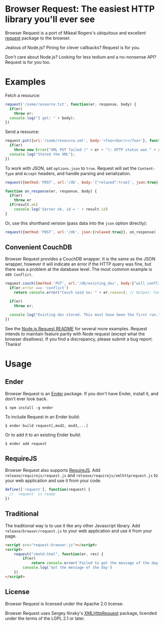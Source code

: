 # Browser Request: The easiest HTTP library you'll ever see

Browser Request is a port of Mikeal Rogers's ubiquitous and excellent [request][req] package to the browser.

Jealous of Node.js? Pining for clever callbacks? Request is for you.

Don't care about Node.js? Looking for less tedium and a no-nonsense API? Request is for you too.

# Examples

Fetch a resource:

```javascript
request('/some/resource.txt', function(er, response, body) {
  if(er)
    throw er;
  console.log("I got: " + body);
})
```

Send a resource:

```javascript
request.put({uri:'/some/resource.xml', body:'<foo><bar/></foo>'}, function(er, response) {
  if(er)
    throw new Error("XML PUT failed (" + er + "): HTTP status was " + response.status);
  console.log("Stored the XML");
})
```

To work with JSON, set `options.json` to `true`. Request will set the `Content-Type` and `Accept` headers, and handle parsing and serialization.

```javascript
request({method:'POST', url:'/db', body:'{"relaxed":true}', json:true}, on_response)

function on_response(er, response, body) {
  if(er)
    throw er
  if(result.ok)
    console.log('Server ok, id = ' + result.id)
}
```

Or, use this shorthand version (pass data into the `json` option directly):

```javascript
request({method:'POST', url:'/db', json:{relaxed:true}}, on_response)
```

## Convenient CouchDB

Browser Request provides a CouchDB wrapper. It is the same as the JSON wrapper, however it will indicate an error if the HTTP query was fine, but there was a problem at the database level. The most common example is `409 Conflict`.

```javascript
request.couch({method:'PUT', url:'/db/existing_doc', body:{"will_conflict":"you bet!"}}, function(er, resp, result) {
  if(er.error === 'conflict')
    return console.error("Couch said no: " + er.reason); // Output: Couch said no: Document update conflict.

  if(er)
    throw er;

  console.log("Existing doc stored. This must have been the first run.");
})
```

See the [Node.js Request README][req] for several more examples. Request intends to maintain feature parity with Node request (except what the browser disallows). If you find a discrepancy, please submit a bug report. Thanks!

# Usage

## Ender

Browser Request is an [Ender][ender] package. If you don't have Ender, install it, and don't ever look back.

    $ npm install -g ender

To include Request in an Ender build:

    $ ender build request[,mod2, mod3,...]

Or to add it to an existing Ender build:

    $ ender add request

## RequireJS

Browser Request also supports [RequireJS][rjs]. Add `release/requirejs/request.js` and `release/requirejs/xmlhttprequest.js` to your web application and use it from your code.

```javascript
define(['request'], function(request) {
  // `request` is ready
})
```

## Traditional

The traditional way is to use it like any other Javascript library. Add `release/browser/request.js` to your web application and use it from your page.

```html
<script src="request-browser.js"></script>
<script>
    request("/motd.html", function(er, res) {
        if(er)
            return console.error('Failed to get the message of the day')
        console.log('Got the message of the day')
    })
</script>
```

## License

Browser Request is licensed under the Apache 2.0 license.

Browser Request uses Sergey Ilinsky's [XMLHttpRequest][xhr] package, licended under the terms of the LGPL 2.1 or later.

[req]: https://github.com/mikeal/request
[rjs]: http://requirejs.org/
[xhr]: https://github.com/ilinsky/xmlhttprequest
[ender]: http://ender.no.de
